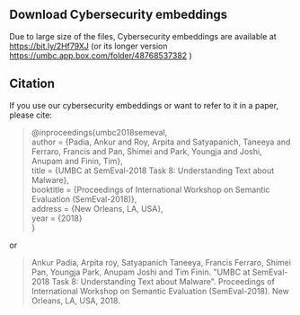Download Cybersecurity embeddings
-------------------------------------------
Due to large size of the files, Cybersecurity embeddings are available at 
https://bit.ly/2Hf79XJ (or its longer version https://umbc.app.box.com/folder/48768537382 )


Citation
-------------------------------------------
If you use our cybersecurity embeddings or want to refer to it in a paper, please cite:

> @inproceedings{umbc2018semeval,<br />
>  author =	 {Padia, Ankur and Roy, Arpita and Satyapanich, Taneeya and Ferraro, Francis and Pan, Shimei and Park, Youngja and Joshi, Anupam and Finin, Tim},<br />
> title =	 {UMBC at SemEval-2018 Task 8: Understanding Text about Malware}, <br />
> booktitle =	 {Proceedings of International Workshop on Semantic Evaluation (SemEval-2018)},                 
> address =	 {New Orleans, LA, USA},  
> year =	 {2018}<br />
> }

or

> Ankur Padia, Arpita roy, Satyapanich Taneeya, Francis Ferraro, Shimei Pan, Youngja Park, Anupam Joshi and Tim Finin. "UMBC at SemEval-2018 Task 8: Understanding Text about Malware". Proceedings of International Workshop on Semantic Evaluation (SemEval-2018). New Orleans, LA, USA, 2018.



